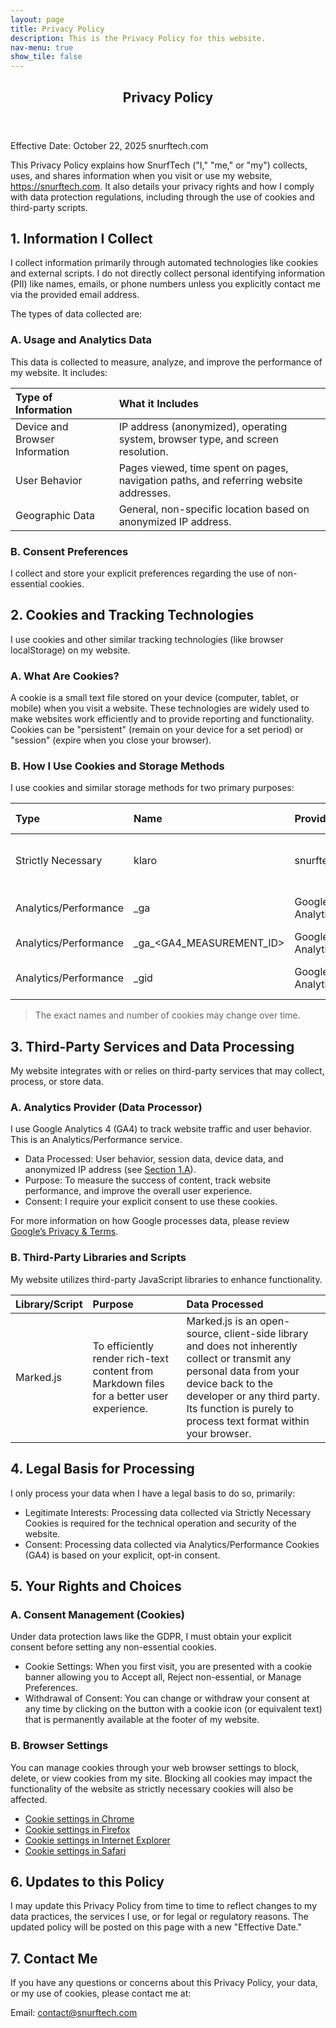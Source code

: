 ```yaml
---
layout: page
title: Privacy Policy
description: This is the Privacy Policy for this website.
nav-menu: true
show_tile: false
---
```


<!-- Main -->
<div id="main" class="alt">

<!-- One -->
<section id="one">
	<div class="inner">
		<header class="major">
			<h1>Privacy Policy</h1>
		</header>

Effective Date: October 22, 2025 snurftech.com

This Privacy Policy explains how SnurfTech ("I," "me," or "my") collects, uses, and shares information when you visit or use my website, https://snurftech.com. It also details your privacy rights and how I comply with data protection regulations, including through the use of cookies and third-party scripts.

## 1. Information I Collect

I collect information primarily through automated technologies like cookies and external scripts. I do not directly collect personal identifying information (PII) like names, emails, or phone numbers unless you explicitly contact me via the provided email address.

The types of data collected are:

### A. Usage and Analytics Data

This data is collected to measure, analyze, and improve the performance of my website. It includes:

|Type of Information|What it Includes|
|:------------------|:---------------|
|Device and Browser Information|IP address (anonymized), operating system, browser type, and screen resolution.|
|User Behavior|Pages viewed, time spent on pages, navigation paths, and referring website addresses.|
|Geographic Data|General, non-specific location based on anonymized IP address.|

### B. Consent Preferences

I collect and store your explicit preferences regarding the use of non-essential cookies.

## 2. Cookies and Tracking Technologies

I use cookies and other similar tracking technologies (like browser localStorage) on my website.

### A. What Are Cookies?

A cookie is a small text file stored on your device (computer, tablet, or mobile) when you visit a website. These technologies are widely used to make websites work efficiently and to provide reporting and functionality. Cookies can be "persistent" (remain on your device for a set period) or "session" (expire when you close your browser).

### B. How I Use Cookies and Storage Methods

I use cookies and similar storage methods for two primary purposes:

|Type|Name|Provider|Purpose|Storage Method|Duration|
|:---|:---|:-------|:------|:-------------|:-------|
|Strictly Necessary|klaro|snurftech.com|Stores your cookie consent preferences and ensures website security/functionality.|Cookie|30 days|
|Analytics/Performance|\_ga|Google Analytics|Distinguishes unique users and expires if a user does not return.|Cookie|Up to 2 years|
|Analytics/Performance|\_ga\_<GA4_MEASUREMENT_ID>|Google Analytics|Used to persist session state.|Cookie|Up to 2 years|
|Analytics/Performance|\_gid|Google Analytics|Used to track unique users within a single day.|Cookie|24 hours|

> The exact names and number of cookies may change over time.

## 3. Third-Party Services and Data Processing

My website integrates with or relies on third-party services that may collect, process, or store data.

### A. Analytics Provider (Data Processor)

I use Google Analytics 4 (GA4) to track website traffic and user behavior. This is an Analytics/Performance service.

- Data Processed: User behavior, session data, device data, and anonymized IP address (see [Section 1.A](#a-usage-and-analytics-data)).
- Purpose: To measure the success of content, track website performance, and improve the overall user experience.
- Consent: I require your explicit consent to use these cookies.

For more information on how Google processes data, please review [Google’s Privacy & Terms](https://policies.google.com/technologies/partner-sites).

### B. Third-Party Libraries and Scripts

My website utilizes third-party JavaScript libraries to enhance functionality.

|Library/Script|Purpose|Data Processed|
|:-------------|:------|:-------------|
|Marked.js|To efficiently render rich-text content from Markdown files for a better user experience.|Marked.js is an open-source, client-side library and does not inherently collect or transmit any personal data from your device back to the developer or any third party. Its function is purely to process text format within your browser.|

## 4. Legal Basis for Processing

I only process your data when I have a legal basis to do so, primarily:

- Legitimate Interests: Processing data collected via Strictly Necessary Cookies is required for the technical operation and security of the website.
- Consent: Processing data collected via Analytics/Performance Cookies (GA4) is based on your explicit, opt-in consent.

## 5. Your Rights and Choices

### A. Consent Management (Cookies)

Under data protection laws like the GDPR, I must obtain your explicit consent before setting any non-essential cookies.

- Cookie Settings: When you first visit, you are presented with a cookie banner allowing you to Accept all, Reject non-essential, or Manage Preferences.
- Withdrawal of Consent: You can change or withdraw your consent at any time by clicking on the button with a cookie icon (or equivalent text) that is permanently available at the footer of my website.

### B. Browser Settings

You can manage cookies through your web browser settings to block, delete, or view cookies from my site. Blocking all cookies may impact the functionality of the website as strictly necessary cookies will also be affected.

- [Cookie settings in Chrome](https://support.google.com/chrome/answer/95647)
- [Cookie settings in Firefox](https://support.mozilla.org/en-US/kb/enable-and-disable-cookies-website-preferences)
- [Cookie settings in Internet Explorer](https://www.google.com/search?q=https://support.microsoft.com/en-us/windows/delete-and-manage-cookies-168dab11-0753-043d-7c16-ede59475ba6e)
- [Cookie settings in Safari](https://www.google.com/search?q=https://support.apple.com/guide/safari/manage-cookies-and-website-data-sfri11471/mac)

## 6. Updates to this Policy

I may update this Privacy Policy from time to time to reflect changes to my data practices, the services I use, or for legal or regulatory reasons. The updated policy will be posted on this page with a new "Effective Date."

## 7. Contact Me

If you have any questions or concerns about this Privacy Policy, your data, or my use of cookies, please contact me at:

Email: contact@snurftech.com

</div>
</section>
</div>
